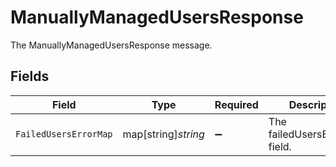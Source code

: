 # ManuallyManagedUsersResponse

The ManuallyManagedUsersResponse message.


## Fields

| Field                          | Type                           | Required                       | Description                    |
| ------------------------------ | ------------------------------ | ------------------------------ | ------------------------------ |
| `FailedUsersErrorMap`          | map[string]*string*            | :heavy_minus_sign:             | The failedUsersErrorMap field. |